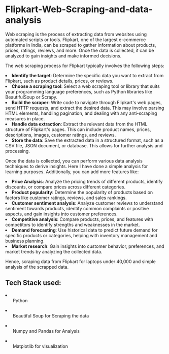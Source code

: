 # Flipkart-Web-Scraping-and-data-analysis
Web scraping is the process of extracting data from websites using automated scripts or tools. Flipkart, one of the largest e-commerce platforms in India, can be scraped to gather information about products, prices, ratings, reviews, and more. Once the data is collected, it can be analyzed to gain insights and make informed decisions.

The web scraping process for Flipkart typically involves the following steps:

<li><strong>Identify the target</strong>: Determine the specific data you want to extract from Flipkart, such as product details, prices, or reviews.<br>
<li><strong>Choose a scraping tool</strong>: Select a web scraping tool or library that suits your programming language preferences, such as Python libraries like BeautifulSoup or Scrapy.<br>
<li><strong>Build the scraper</strong>: Write code to navigate through Flipkart's web pages, send HTTP requests, and extract the desired data. This may involve parsing HTML elements, handling pagination, and dealing with any anti-scraping measures in place.<br>
<li><strong>Handle data extraction</strong>: Extract the relevant data from the HTML structure of Flipkart's pages. This can include product names, prices, descriptions, images, customer ratings, and reviews.<br>
<li><strong>Store the data</strong>: Save the extracted data in a structured format, such as a CSV file, JSON document, or database. This allows for further analysis and processing.<br>
  
Once the data is collected, you can perform various data analysis techniques to derive insights. Here I have done a simple analysis for learning purposes. Additionally, you can add more features like:

<li><strong>Price Analysis</strong>: Analyze the pricing trends of different products, identify discounts, or compare prices across different categories.<br>
<li><strong>Product popularity</strong>: Determine the popularity of products based on factors like customer ratings, reviews, and sales rankings.<br>
<li><strong>Customer sentiment analysis</strong>: Analyze customer reviews to understand sentiment towards products, identify common complaints or positive aspects, and gain insights into customer preferences.<br>
<li><strong>Competitive analysis</strong>: Compare products, prices, and features with competitors to identify strengths and weaknesses in the market.<br>
<li><strong>Demand forecasting</strong>: Use historical data to predict future demand for specific products or categories, helping with inventory management and business planning.<br>
<li><strong>Market research</strong>: Gain insights into customer behavior, preferences, and market trends by analyzing the collected data.<br>

Hence, scraping data from Flipkart for laptops under 40,000 and simple analysis of the scrapped data.

## Tech Stack used:
<li><ol>Python</ol></li>
<li><ol>Beautiful Soup for Scraping the data</ol></li>
<li><ol>Numpy and Pandas for Analysis</ol></li>
<li><ol>Matplotlib for visualization</ol></li>

